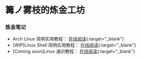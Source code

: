 # 篝ノ雾枝的炼金工坊

### 炼金笔记

- Arch Linux 简明实用教程： [在线阅读](https://archlinuxstudio.github.io/ArchLinuxTutorial/#/){:target="_blank"}
- [WIP]Linux Shell 简明实用教程： [在线阅读](https://archlinuxstudio.github.io/ShellTutorial/#/){:target="_blank"}
- [Coming soon]Linux 通识教程： [在线阅读](#){:target="_blank"}
